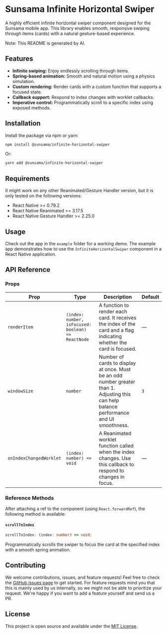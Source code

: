 # Sunsama Infinite Horizontal Swiper

A highly efficient infinite horizontal swiper component designed for the Sunsama mobile app. This library enables smooth, responsive swiping through items (cards) with a natural gesture-based experience.

Note: This README is generated by AI.

## Features

- **Infinite swiping:** Enjoy endlessly scrolling through items.
- **Spring-based animation:** Smooth and natural motion using a physics simulation.
- **Custom rendering:** Render cards with a custom function that supports a focused state.
- **Callback support:** Respond to index changes with worklet callbacks.
- **Imperative control:** Programmatically scroll to a specific index using exposed methods.

## Installation

Install the package via npm or yarn:

```bash
npm install @sunsama/infinite-horizontal-swiper
```

Or:

```bash
yarn add @sunsama/infinite-horizontal-swiper
```

## Requirements

It might work on any other Reanimated/Gesture Handler version, but it is only tested on the following versions:

- React Native >= 0.79.2
- React Native Reanimated >= 3.17.5
- React Native Gesture Handler >= 2.25.0

## Usage

Check out the app in the `example` folder for a working demo. The example app demonstrates how to use the `InfiniteHorizontalSwiper` component in a React Native application.

## API Reference

### Props

| Prop                    | Type                                               | Description                                                                                                                              | Default |
|-------------------------|----------------------------------------------------|------------------------------------------------------------------------------------------------------------------------------------------|---------|
| `renderItem`            | `(index: number, isFocused: boolean) => ReactNode` | A function to render each card. It receives the index of the card and a flag indicating whether the card is focused.                     | —       |
| `windowSize`            | `number`                                           | Number of cards to display at once. Must be an odd number greater than 1. Adjusting this can help balance performance and UI smoothness. | `3`     |
| `onIndexChangedWorklet` | `(index: number) => void`                          | A Reanimated worklet function called when the index changes. Use this callback to respond to changes in focus.                           | —       |

### Reference Methods

After attaching a ref to the component (using `React.forwardRef`), the following method is available:

#### `scrollToIndex`

```typescript
scrollToIndex: (index: number) => void;
```

Programmatically scrolls the swiper to focus the card at the specified index with a smooth spring animation.

## Contributing

We welcome contributions, issues, and feature requests! Feel free to check the [GitHub issues page](https://github.com/sunsama/infinite-horizontal-swiper/issues) to get started. For feature requests mind you that this is mainly used by us internally, so we might not be able to prioritize your request. We're happy if you want to add a feature yourself and send us a PR.

## License

This project is open source and available under the [MIT License](LICENSE).
